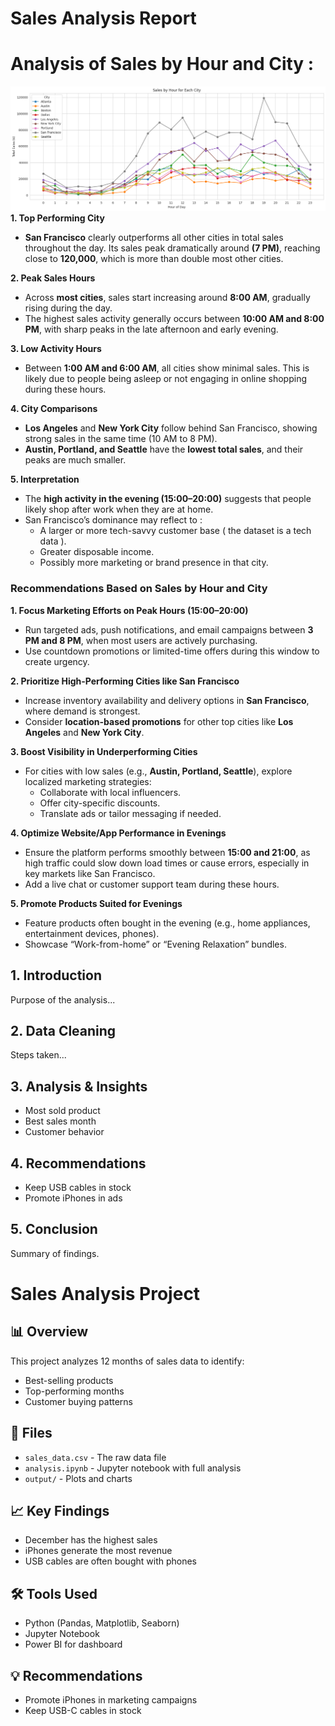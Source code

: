 # Sales Analysis Report


# Analysis of Sales by Hour and City :
![sale per country ](salecountry.png)
 **1. Top Performing City** 
* **San Francisco** clearly outperforms all other cities in total sales throughout the day. Its sales peak dramatically around **(7 PM)**, reaching close to **120,000**, which is more than double most other cities.

**2. Peak Sales Hours**
* Across **most cities**, sales start increasing around **8:00 AM**, gradually rising during the day.
* The highest sales activity generally occurs between **10:00 AM and 8:00 PM**, with sharp peaks in the late afternoon and early evening.

 **3. Low Activity Hours**
* Between **1:00 AM and 6:00 AM**, all cities show minimal sales. This is likely due to people being asleep or not engaging in online shopping during these hours.

**4. City Comparisons**
* **Los Angeles** and **New York City** follow behind San Francisco, showing strong sales in the same time (10 AM to 8 PM).
* **Austin, Portland, and Seattle** have the **lowest total sales**, and their peaks are much smaller.

**5. Interpretation**
* The **high activity in the evening (15:00–20:00)** suggests that people likely shop after work when they are at home.
* San Francisco’s dominance may reflect to : 
  * A larger or more tech-savvy customer base ( the dataset is a tech data ).
  * Greater disposable income.
  * Possibly more marketing or brand presence in that city.
### **Recommendations Based on Sales by Hour and City**

 **1. Focus Marketing Efforts on Peak Hours (15:00–20:00)**
* Run targeted ads, push notifications, and email campaigns between **3 PM and 8 PM**, when most users are actively purchasing.
* Use countdown promotions or limited-time offers during this window to create urgency.

**2. Prioritize High-Performing Cities like San Francisco**
* Increase inventory availability and delivery options in **San Francisco**, where demand is strongest.
* Consider **location-based promotions** for other top cities like **Los Angeles** and **New York City**.

**3. Boost Visibility in Underperforming Cities**
* For cities with low sales (e.g., **Austin, Portland, Seattle**), explore localized marketing strategies:
  * Collaborate with local influencers.
  * Offer city-specific discounts.
  * Translate ads or tailor messaging if needed.

**4. Optimize Website/App Performance in Evenings**
* Ensure the platform performs smoothly between **15:00 and 21:00**, as high traffic could slow down load times or cause errors, especially in key markets like San Francisco.
* Add a live chat or customer support team during these hours.

**5. Promote Products Suited for Evenings**
* Feature products often bought in the evening (e.g., home appliances, entertainment devices, phones).
* Showcase “Work-from-home” or “Evening Relaxation” bundles.


























## 1. Introduction
Purpose of the analysis...

## 2. Data Cleaning
Steps taken...

## 3. Analysis & Insights
- Most sold product
- Best sales month
- Customer behavior

## 4. Recommendations
- Keep USB cables in stock
- Promote iPhones in ads

## 5. Conclusion
Summary of findings.




# Sales Analysis Project

## 📊 Overview
This project analyzes 12 months of sales data to identify:
- Best-selling products
- Top-performing months
- Customer buying patterns

## 📁 Files
- `sales_data.csv` - The raw data file
- `analysis.ipynb` - Jupyter notebook with full analysis
- `output/` - Plots and charts

## 📈 Key Findings
- December has the highest sales
- iPhones generate the most revenue
- USB cables are often bought with phones

## 🛠 Tools Used
- Python (Pandas, Matplotlib, Seaborn)
- Jupyter Notebook
- Power BI for dashboard

## 💡 Recommendations
- Promote iPhones in marketing campaigns
- Keep USB-C cables in stock
